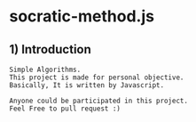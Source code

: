 # socratic-method.js

## 1) Introduction

```
Simple Algorithms.
This project is made for personal objective.
Basically, It is written by Javascript.

Anyone could be participated in this project.
Feel Free to pull request :)
```

